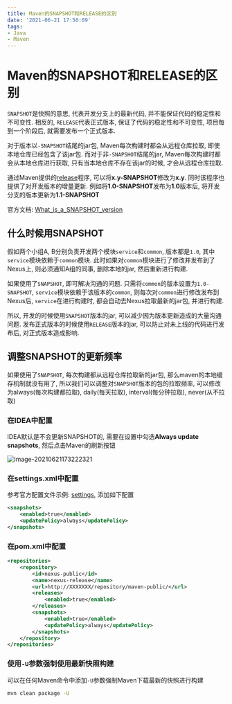 ```yaml
---
title: Maven的SNAPSHOT和RELEASE的区别
date: '2021-06-21 17:50:09'
tags:
- Java
- Maven
---
```


# Maven的SNAPSHOT和RELEASE的区别

`SNAPSHOT`是快照的意思, 代表开发分支上的最新代码, 并不能保证代码的稳定性和不可变性. 相反的, `RELEASE`代表正式版本, 保证了代码的稳定性和不可变性, 项目每到一个阶段后, 就需要发布一个正式版本.

对于版本以`-SNAPSHOT`结尾的jar包, Maven每次构建时都会从远程仓库拉取, 即使本地仓库已经包含了该jar包. 而对于非`-SNAPSHOT`结尾的jar, Maven每次构建时都会从本地仓库进行获取, 只有当本地仓库不存在该jar的时候, 才会从远程仓库拉取.

通过Maven提供的[release](https://maven.apache.org/maven-release/maven-release-plugin/)程序, 可以将**x.y-SNAPSHOT**修改为**x.y**. 同时该程序也提供了对开发版本的增量更新. 例如将**1.0-SNAPSHOT**发布为**1.0**版本后, 将开发分支的版本更新为**1.1-SNAPSHOT**

官方文档: [What_is_a_SNAPSHOT_version](https://maven.apache.org/guides/getting-started/index.html#What_is_a_SNAPSHOT_version)

## 什么时候用SNAPSHOT

假如两个小组A, B分别负责开发两个模块`service`和`common`, 版本都是`1.0`, 其中`service`模块依赖于`common`模块. 此时如果对`common`模块进行了修改并发布到了Nexus上, 则必须通知A组的同事, 删除本地的jar, 然后重新进行构建.

如果使用了`SNAPSHOT`, 即可解决沟通的问题. 只需将`common`的版本设置为`1.0-SNAPSHOT`, `service`模块依赖于该版本的`common`, 则每次对`common`进行修改发布到Nexus后, `service`在进行构建时, 都会自动去Nexus拉取最新的jar包, 并进行构建.

所以, 开发的时候使用`SNAPSHOT`版本的jar, 可以减少因为版本更新造成的大量沟通问题. 发布正式版本的时候使用`RELEASE`版本的jar, 可以防止对未上线的代码进行发布后, 对正式版本造成影响.

## 调整SNAPSHOT的更新频率

如果使用了`SNAPSHOT`, 每次构建都从远程仓库拉取新的jar包, 那么maven的本地缓存机制就没有用了, 所以我们可以调整对`SNAPSHOT`版本的包的拉取频率, 可以修改为always(每次构建都拉取), daily(每天拉取), interval(每分钟拉取), never(从不拉取)

### 在IDEA中配置

IDEA默认是不会更新SNAPSHOT的, 需要在设置中勾选**Always update snapshots**, 然后点击Maven的刷新按钮

![image-20210621173222321](https://gitee.com/swang-harbin/pic-bed/raw/master/images/2021/20210621173222.png)

### 在settings.xml中配置

参考官方配置文件示例: [settings](http://maven.apache.org/ref/3.8.1/maven-settings/settings.html), 添加如下配置

```xml
<snapshots>
    <enabled>true</enabled>
    <updatePolicy>always</updatePolicy>
</snapshots>
```

### 在pom.xml中配置

```xml
<repositories>
    <repository>
        <id>nexus-public</id>
        <name>nexus-release</name>
        <url>http://XXXXXXX/repository/maven-public/</url>
        <releases>
            <enabled>true</enabled>
        </releases>
        <snapshots>
            <enabled>true</enabled>
            <updatePolicy>always</updatePolicy>
        </snapshots>
    </repository>
</repositories>
```

### 使用`-U`参数强制使用最新快照构建

可以在任何Maven命令中添加`-U`参数强制Maven下载最新的快照进行构建

```bash
mvn clean package -U
```
